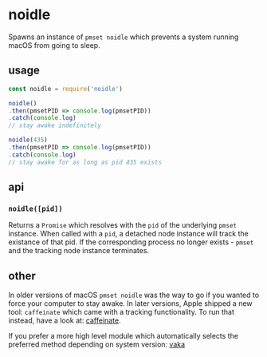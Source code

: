 # noidle

Spawns an instance of `pmset noidle` which prevents a system running macOS from going to sleep.

## usage

```javascript
const noidle = require('noidle')

noidle()
.then(pmsetPID => console.log(pmsetPID))
.catch(console.log)
// stay awake indefinitely

noidle(435)
.then(pmsetPID => console.log(pmsetPID))
.catch(console.log)
// stay awake for as long as pid 435 exists
```

## api

### `noidle([pid])`

Returns a `Promise` which resolves with the `pid` of the underlying `pmset` instance. When called with a `pid`, a detached node instance will track the existance of that pid. If the corresponding process no longer exists - `pmset` and the tracking node instance terminates.

## other

In older versions of macOS `pmset noidle` was the way to go if you wanted to force your computer to stay awake. In later versions, Apple shipped a new tool: `caffeinate` which came with a tracking functionality. To run that instead, have a look at:  [caffeinate](https://www.npmjs.com/package/caffeinate).

If you prefer a more high level module which automatically selects the preferred method depending on system version: [vaka](https://www.npmjs.com/package/vaka)
